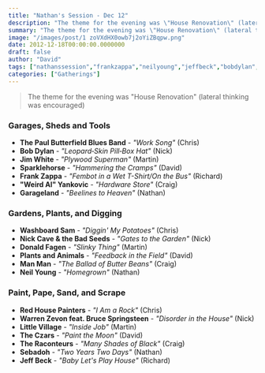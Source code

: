 ```yaml
---
title: "Nathan's Session - Dec 12"
description: "The theme for the evening was \"House Renovation\" (lateral thinking was encouraged)"
summary: "The theme for the evening was \"House Renovation\" (lateral thinking was encouraged)"
image: "/images/post/1 zoVXdHX0owb7j2oYiZBqpw.png"
date: 2012-12-18T00:00:00.0000000
draft: false
author: "David"
tags: ["nathanssession","frankzappa","neilyoung","jeffbeck","bobdylan","nickcaveandthebadseeds","donaldfagen","sparklehorse","sebadoh","jimwhite","garageland","redhousepainters","theczars","littlevillage","thepaulbutterfieldbluesband","manman","washboardsam","theraconteurs","weirdalyankovic","plantsandanimals","warrenzevonfeatbrucespringsteen"]
categories: ["Gatherings"]
---
```

> The theme for the evening was "House Renovation" (lateral thinking was encouraged)
### Garages, Sheds and Tools
- **The Paul Butterfield Blues Band** - _"Work Song"_ (Chris)
- **Bob Dylan** - _"Leopard‐Skin Pill‐Box Hat"_ (Nick)
- **Jim White** - _"Plywood Superman"_ (Martin)
- **Sparklehorse** - _"Hammering the Cramps"_ (David)
- **Frank Zappa** - _"Fembot in a Wet T-Shirt/On the Bus"_ (Richard)
- **"Weird Al" Yankovic** - _"Hardware Store"_ (Craig)
- **Garageland** - _"Beelines to Heaven"_ (Nathan)
### Gardens, Plants, and Digging
- **Washboard Sam** - _"Diggin' My Potatoes"_ (Chris)
- **Nick Cave & the Bad Seeds** - _"Gates to the Garden"_ (Nick)
- **Donald Fagen** - _"Slinky Thing"_ (Martin)
- **Plants and Animals** - _"Feedback in the Field"_ (David)
- **Man Man** - _"The Ballad of Butter Beans"_ (Craig)
- **Neil Young** - _"Homegrown"_ (Nathan)
### Paint, Pape, Sand, and Scrape
- **Red House Painters** - _"I Am a Rock"_ (Chris)
- **Warren Zevon feat. Bruce Springsteen** - _"Disorder in the House"_ (Nick)
- **Little Village** - _"Inside Job"_ (Martin)
- **The Czars** - _"Paint the Moon"_ (David)
- **The Raconteurs** - _"Many Shades of Black"_ (Craig)
- **Sebadoh** - _"Two Years Two Days"_ (Nathan)
- **Jeff Beck** - _"Baby Let's Play House"_ (Richard)
